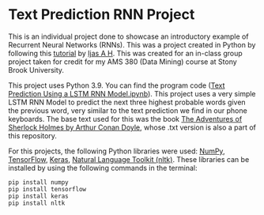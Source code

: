 # Text Prediction RNN Project

This is an individual project done to showcase an introductory example of Recurrent Neural Networks (RNNs). This was a project created in Python by following this [tutorial](https://medium.com/analytics-vidhya/build-a-simple-predictive-keyboard-using-python-and-keras-b78d3c88cffb) by [Ijas A H](https://medium.com/@ijas.ah). This was created for an  in-class group project taken for credit for my AMS 380 (Data Mining) course at Stony Brook University.

This project uses Python 3.9. You can find the program code ([Text Prediction Using a LSTM RNN Model.ipynb](https://github.com/Parv-Joshi/Text-Prediction-RNN-Project/blob/main/Text%20Prediction%20Using%20a%20LSTM%20RNN%20Model.ipynb)). This project uses a very simple LSTM RNN Model to predict the next three highest probable words given the previous word, very similar to the text prediction we find in our phone keyboards. The base text used for this was the book [The Adventures of Sherlock Holmes by Arthur Conan Doyle](https://github.com/Parv-Joshi/Text-Prediction-RNN-Project/blob/main/TheAdventuresOfSherlockHolmes.txt), whose .txt version is also a part of this repository.

For this projects, the following Python libraries were used: [NumPy](https://numpy.org/), [TensorFlow](https://www.tensorflow.org/learn), [Keras](https://keras.io/), [Natural Language Toolkit (nltk)](https://www.nltk.org/). These libraries can be installed by using the following commands in the terminal:

```
pip install numpy
pip install tensorflow
pip install keras
pip install nltk
```
